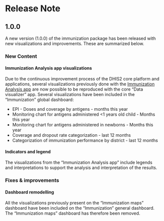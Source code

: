 # Release Note

## 1.0.0

A new version (1.0.0) of the immunization package has been released with new visualizations and improvements. These are summarized below.

### New Content

#### Immunization Analysis app visualizations

Due to the continuous improvement process of the DHIS2 core platform and applications, several visualizations previously done with the [Immunization Analysis app](https://docs.dhis2.org/en/topics/metadata/immunization/immunization-analysis-app/app-version-103/user-manual.html) are now possible to be reproduced with the core “Data visualizer” app.
Several visualizations have been included in the “Immunization” global dashboard:

- EPI - Doses and coverage by antigens - months this year
- Monitoring chart for antigens administered <1 years old child - Months this year
- Monitoring chart for antigens administered in newborns - Months this year
- Coverage and dropout rate categorization - last 12 months
- Categorization of immunization performance by district - last 12 months

#### Indicators and legend

The visualizations from the “Immunization Analysis app” include legends and interpretations to support the analysis and interpretation of the results.

### Fixes & improvements

#### Dashboard remodelling

All the visualizations previously present on the “Immunization maps” dashboard have been included on the “Immunization” general dashboard. The “Immunization maps” dashboard has therefore been removed.
